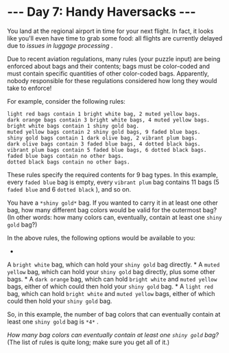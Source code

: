 # --- Day 7: Handy Haversacks ---

 You land at the regional airport in time for your next flight. In fact, it looks like you'll even have time to grab some food: all flights are currently delayed due to
 *issues in luggage processing* 
 .
 



 Due to recent aviation regulations, many rules (your puzzle input) are being enforced about bags and their contents; bags must be color-coded and must contain specific quantities of other color-coded bags. Apparently, nobody responsible for these regulations considered how long they would take to enforce!
 



 For example, consider the following rules:
 



```
light red bags contain 1 bright white bag, 2 muted yellow bags.
dark orange bags contain 3 bright white bags, 4 muted yellow bags.
bright white bags contain 1 shiny gold bag.
muted yellow bags contain 2 shiny gold bags, 9 faded blue bags.
shiny gold bags contain 1 dark olive bag, 2 vibrant plum bags.
dark olive bags contain 3 faded blue bags, 4 dotted black bags.
vibrant plum bags contain 5 faded blue bags, 6 dotted black bags.
faded blue bags contain no other bags.
dotted black bags contain no other bags.

```


 These rules specify the required contents for 9 bag types. In this example, every
 `faded blue` 
 bag is empty, every
 `vibrant plum` 
 bag contains 11 bags (5
 `faded blue` 
 and 6
 `dotted black` 
 ), and so on.
 



 You have a
 `*shiny gold*`
 bag. If you wanted to carry it in at least one other bag, how many different bag colors would be valid for the outermost bag? (In other words: how many colors can, eventually, contain at least one
 `shiny gold` 
 bag?)
 



 In the above rules, the following options would be available to you:
 


* 
 A
 `bright white` 
 bag, which can hold your
 `shiny gold` 
 bag directly.
* 
 A
 `muted yellow` 
 bag, which can hold your
 `shiny gold` 
 bag directly, plus some other bags.
* 
 A
 `dark orange` 
 bag, which can hold
 `bright white` 
 and
 `muted yellow` 
 bags, either of which could then hold your
 `shiny gold` 
 bag.
* 
 A
 `light red` 
 bag, which can hold
 `bright white` 
 and
 `muted yellow` 
 bags, either of which could then hold your
 `shiny gold` 
 bag.



 So, in this example, the number of bag colors that can eventually contain at least one
 `shiny gold` 
 bag is
 `*4*`
 .
 



*How many bag colors can eventually contain at least one
 `shiny gold` 
 bag?* 
 (The list of rules is quite long; make sure you get all of it.)
 



